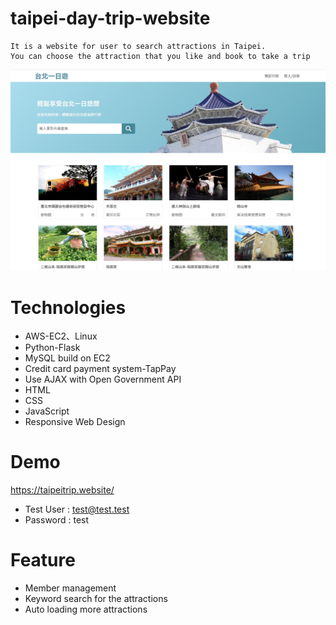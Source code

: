 # taipei-day-trip-website
```
It is a website for user to search attractions in Taipei.
You can choose the attraction that you like and book to take a trip
```
![image](https://github.com/songlin1026/taipei-day-trip-website/blob/main/Demo.png)
# Technologies
* AWS-EC2、Linux
* Python-Flask
* MySQL build on EC2
* Credit card payment system-TapPay
* Use AJAX with Open Government API
* HTML
* CSS
* JavaScript
* Responsive Web Design 

# Demo
https://taipeitrip.website/
* Test User : test@test.test
* Password : test

# Feature
* Member management
* Keyword search for the attractions
* Auto loading more attractions 
